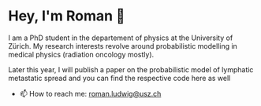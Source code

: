 # Hey, I'm Roman 👋

I am a PhD student in the departement of physics at the University of Zürich. My research interests revolve around probabilistic modelling in medical physics (radiation oncology mostly).

Later this year, I will publish a paper on the probabilistic model of lymphatic metastatic spread and you can find the respective code here as well

- 📫 How to reach me: [roman.ludwig@usz.ch](mailto:roman.ludwig@usz.ch)

<!--
**rmnldwg/rmnldwg** is a ✨ _special_ ✨ repository because its `README.md` (this file) appears on your GitHub profile.

Here are some ideas to get you started:

- 🔭 I’m currently working on ...
- 🌱 I’m currently learning ...
- 👯 I’m looking to collaborate on ...
- 🤔 I’m looking for help with ...
- 💬 Ask me about ...
- 📫 How to reach me: ...
- 😄 Pronouns: ...
- ⚡ Fun fact: ...
-->
